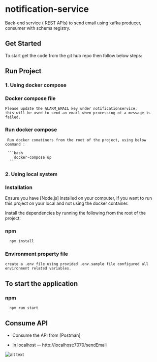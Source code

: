 # notification-service

Back-end service ( REST APIs) to send email using kafka producer, consumer with schema registry.

## Get Started

To start get the code from the git hub repo then follow below steps:

## Run Project

### 1. Using docker compose
    
 ### Docker compose file
    Please update the ALARM_EMAIL key under notificationservice,  
    this will be used to send an email when processing of a message is failed.
    
 ### Run docker compose
     Run docker conatiners from the root of the project, using below command :
     
     ```bash
        docker-compose up 
      ```     

### 2. Using local system
  ### Installation

  Ensure you have [Node.js] installed on your computer, if you want to run this project on your local and not using the docker container.

  Install the dependencies by running the following from the root of the project:

  ### npm

  ```bash
    npm install 
  ```

  ### Environment property file
    create a .env file using provided .env.sample file configured all environment related variables.


  ## To start the application 

  ### npm

  ```bash
    npm run start 
   ```


## Consume API
- Consume the API from [Postman]

- In localhost -- http://localhost:7070/sendEmail




![alt text](https://github.com/girishGM/notification-service/main/NotificationServiceFlow.png?raw=true)

